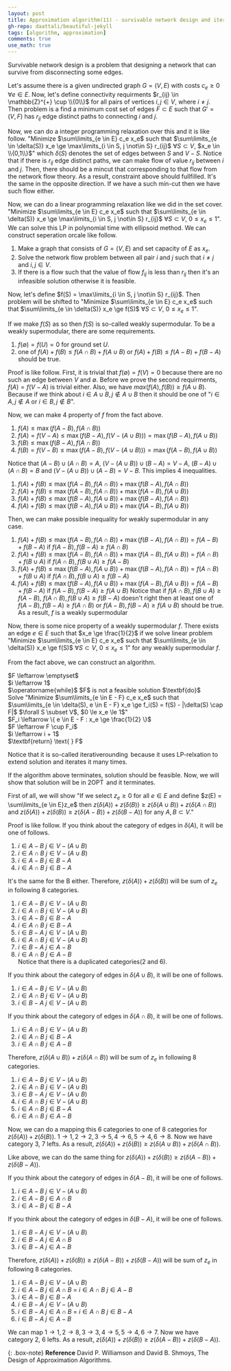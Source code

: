 ```yaml
---
layout: post
title: Approximation algorithm(11) - survivable network design and iterated rounding
gh-repo: daattali/beautiful-jekyll
tags: [algorithm, approximation]
comments: true
use_math: true
---
```


Survivable network design is a problem that designing a network that can survive from disconnecting some edges.

Let's assume there is a given undirected graph $G = (V,E)$ with costs $c_e \ge 0$ $\forall e \in E$.
Now, let's define connectivity requirments $r_{ij} \in \mathbb{Z}^{+} \cup \\{0\\}$ for all pairs of vertices $i,j \in V$, where $i \neq j$.
Then problem is a find a minimum cost set of edges $F \subset E$ such that $G' = (V,F)$ has $r_{ij}$ edge distinct paths to connecting $i$ and $j$.

Now, we can do a integer programming relaxation over this and it is like follow.
"Minimize $\sum\limits_{e \in E} c_e x_e$ such that $\sum\limits_{e \in \delta(S)} x_e \ge \max\limits_{i \in S, j \not\in S} r_{ij}$ $\forall S \subset V$, $x_e \in \\{0,1\\}$" which $\delta(S)$ denotes the set of edges between $S$ and $V - S$.
Notice that if there is $r_{ij}$ edge distinct paths, we can make flow of value $r_{ij}$ between $i$ and $j$.
Then, there should be a mincut that corresponding to that flow from the network flow theory.
As a result, constraint above should fullfilled.
It's the same in the opposite direction.
If we have a such min-cut then we have such flow either.

Now, we can do a linear programming relaxation like we did in the set cover.
"Minimize $\sum\limits_{e \in E} c_e x_e$ such that $\sum\limits_{e \in \delta(S)} x_e \ge \max\limits_{i \in S, j \not\in S} r_{ij}$ $\forall S \subset V$, $0 \le x_e \le 1$".
We can solve this LP in polynomial time with ellipsoid method.
We can construct seperation orcale like follow.
1. Make a graph that consists of $G = (V,E)$ and set capacity of $E$ as $x_e$.
2. Solve the network flow problem between all pair $i$ and $j$ such that $i \neq j$ and $i,j \in V$.
3. If there is a flow such that the value of flow $f_{ij}$ is less than $r_{ij}$ then it's an infeasible solution otherwise it is feasible.

Now, let's define $f(S) = \max\limits_{i \in S, j \not\in S} r_{ij}$.
Then problem will be shifted to "Minimize $\sum\limits_{e \in E} c_e x_e$ such that $\sum\limits_{e \in \delta(S)} x_e \ge f(S)$ $\forall S \subset V$, $0 \le x_e \le 1$".

If we make $f(S)$ as so then $f(S)$ is so-called weakly supermodular.
To be a weakly supermodular, there are some requirements.
1. $f(\emptyset) = f(U) = 0$ for ground set $U$.
2. one of $f(A) + f(B) \le f(A \cap B) + f(A \cup B)$ or $f(A) + f(B) \le f(A - B) + f(B - A)$ should be true.

Proof is like follow.
First, it is trivial that $f(\emptyset) = f(V) = 0$ because there are no such an edge between $V$ and $\emptyset$.
Before we prove the second requirments, $f(A) = f(V - A)$ is trivial either.
Also, we have $max(f(A), f(B)) \ge f(A \cup B)$.
Because if we think about $i \in A \cup B, j \not\in A \cup B$ then it should be one of "$i \in A, j \not\in A$ or $i \in B, j \not\in B$".

Now, we can make 4 property of $f$ from the fact above.

1. $f(A) \le \max(f(A - B), f(A \cap B))$
2. $f(A) = f(V - A) \le \max(f(B - A), f(V - (A \cup B))) = \max(f(B - A), f(A \cup B))$
3. $f(B) \le \max(f(B - A), f(A \cap B))$
4. $f(B) = f(V - B) \le \max(f(A - B), f(V - (A \cup B))) = \max(f(A - B), f(A \cup B))$

Notice that $(A - B) \cup (A \cap B) = A$, $(V - (A \cup B)) \cup (B - A) = V - A$, $(B - A) \cup (A \cap B) = B$ and $(V - (A \cup B)) \cup (A - B) = V - B$.
This implies 4 inequalities.
1. $f(A) + f(B) \le \max(f(A - B), f(A \cap B)) + \max(f(B - A), f(A \cap B))$
2. $f(A) + f(B) \le \max(f(A - B), f(A \cap B)) + \max(f(A - B), f(A \cup B))$
3. $f(A) + f(B) \le \max(f(B - A), f(A \cup B)) + \max(f(B - A), f(A \cap B))$
4. $f(A) + f(B) \le \max(f(B - A), f(A \cup B)) + \max(f(A - B), f(A \cup B))$

Then, we can make possible inequality for weakly supermodular in any case.
1. $f(A) + f(B) \le \max(f(A - B), f(A \cap B)) + \max(f(B - A), f(A \cap B)) = f(A - B) + f(B - A)$ if $f(A - B), f(B - A) \ge f(A \cap B)$
2. $f(A) + f(B) \le \max(f(A - B), f(A \cap B)) + \max(f(A - B), f(A \cup B)) = f(A \cap B) + f(B \cup A)$ if $f(A \cap B), f(B \cup A) \ge f(A - B)$
3. $f(A) + f(B) \le \max(f(B - A), f(A \cup B)) + \max(f(B - A), f(A \cap B)) = f(A \cap B) + f(B \cup A)$ if $f(A \cap B), f(B \cup A) \ge f(B - A)$
4. $f(A) + f(B) \le \max(f(B - A), f(A \cup B)) + \max(f(A - B), f(A \cup B)) = f(A - B) + f(B - A)$ if $f(A - B), f(B - A) \ge f(A \cup B)$
Notice that if $f(A \cap B), f(B \cup A) \ge f(A - B)$, $f(A \cap B), f(B \cup A) \ge f(B - A)$ doesn't right then at least one of $f(A - B), f(B - A) \ge f(A \cap B)$ or $f(A - B), f(B - A) \ge f(A \cup B)$ should be true.
As a result, $f$ is a weakly supermodular

Now, there is some nice property of a weakly supermodular $f$.
There exists an edge $e \in E$ such that $x_e \ge \frac{1}{2}$ if we solve linear problem "Minimize $\sum\limits_{e \in E} c_e x_e$ such that $\sum\limits_{e \in \delta(S)} x_e \ge f(S)$ $\forall S \subset V$, $0 \le x_e \le 1$" for any weakly supermodular $f$.

From the fact above, we can construct an algorithm.

<div class="algorithm">
    $F \leftarrow \emptyset$<br>
    $i \leftarrow 1$<br>
    $\operatorname{while}$ $F$ is not a feasible solution $\textbf{do}$<br>
    <div class = "algorithm">
        Solve "Minimize $\sum\limits_{e \in E - F} c_e x_e$ such that $\sum\limits_{e \in \delta(S), e \in E - F} x_e \ge f_i(S) = f(S) - |\delta(S) \cap F|$ $\forall S \subset V$, $0 \le x_e \le 1$"<br>
        $F_i \leftarrow \{ e \in E - F : x_e \ge \frac{1}{2} \}$<br>
        $F \leftarrow F \cup F_i$<br>
        $i \leftarrow i + 1$
    </div>
    $\textbf{return} \text{ } F$
</div>

Notice that it is so-called $\operatorname{iterative rounding}$ because it uses LP-relxation to extend solution and iterates it many times.

If the algorithm above terminates, solution should be feasible.
Now, we will show that solution will be in $2\operatorname{OPT}$ and it terminates.

First of all, we will show "If we select $z_e \ge 0$ for all $e \in E$ and define $z(E) = \sum\limits_{e \in E}z_e$ then 
$z(\delta(A)) + z(\delta(B)) \ge z(\delta(A \cup B)) + z(\delta(A \cap B))$ and $z(\delta(A)) + z(\delta(B)) \ge z(\delta(A - B)) + z(\delta(B - A))$ for any $A, B \subset V$."

Proof is like follow.
If you think about the category of edges in $\delta(A)$, it will be one of follows.
1. $i \in A - B$ $j \in V - (A \cup B)$
2. $i \in A \cap B$ $j \in V - (A \cup B)$
3. $i \in A - B$ $j \in B - A$
4. $i \in A \cap B$ $j \in B - A$

It's the same for the B either.
Therefore, $z(\delta(A)) + z(\delta(B))$ will be sum of $z_e$ in following 8 categories.
1. $i \in A - B$ $j \in V - (A \cup B)$
2. $i \in A \cap B$ $j \in V - (A \cup B)$
3. $i \in A - B$ $j \in B - A$
4. $i \in A \cap B$ $j \in B - A$
5. $i \in B - A$ $j \in V - (A \cup B)$
6. $i \in A \cap B$ $j \in V - (A \cup B)$
7. $i \in B - A$ $j \in A - B$
8. $i \in A \cap B$ $j \in A - B$<br>
Notice that there is a duplicated categories(2 and 6).

If you think about the category of edges in $\delta(A \cup B)$, it will be one of follows.
1. $i \in A - B$ $j \in V - (A \cup B)$
2. $i \in A \cap B$ $j \in V - (A \cup B)$
3. $i \in B - A$ $j \in V - (A \cup B)$

If you think about the category of edges in $\delta(A \cap B)$, it will be one of follows.
1. $i \in A \cap B$ $j \in V - (A \cup B)$
2. $i \in A \cap B$ $j \in B - A$
3. $i \in A \cap B$ $j \in A - B$

Therefore, $z(\delta(A \cup B)) + z(\delta(A \cap B))$ will be sum of $z_e$ in following 8 categories.
1. $i \in A - B$ $j \in V - (A \cup B)$
2. $i \in A \cap B$ $j \in V - (A \cup B)$
3. $i \in B - A$ $j \in V - (A \cup B)$
4. $i \in A \cap B$ $j \in V - (A \cup B)$
5. $i \in A \cap B$ $j \in B - A$
6. $i \in A \cap B$ $j \in A - B$

Now, we can do a mapping this 6 categories to one of 8 categories for $z(\delta(A)) + z(\delta(B))$.
$1 \rightarrow 1, 2 \rightarrow 2, 3 \rightarrow 5, 4 \rightarrow 6, 5 \rightarrow 4, 6 \rightarrow 8.$
Now we have category 3, 7 lefts.
As a result, $z(\delta(A)) + z(\delta(B)) \ge z(\delta(A \cup B)) + z(\delta(A \cap B))$.

Like above, we can do the same thing for $z(\delta(A)) + z(\delta(B)) \ge z(\delta(A - B)) + z(\delta(B - A))$.

If you think about the category of edges in $\delta(A - B)$, it will be one of follows.
1. $i \in A - B$ $j \in V - (A \cup B)$
2. $i \in A - B$ $j \in A \cap B$
3. $i \in A - B$ $j \in B - A$

If you think about the category of edges in $\delta(B - A)$, it will be one of follows.
1. $i \in B - A$ $j \in V - (A \cup B)$
2. $i \in B - A$ $j \in A \cap B$
3. $i \in B - A$ $j \in A - B$

Therefore, $z(\delta(A)) + z(\delta(B)) \ge z(\delta(A - B)) + z(\delta(B - A))$ will be sum of $z_e$ in following 8 categories.
1. $i \in A - B$ $j \in V - (A \cup B)$
2. $i \in A - B$ $j \in A \cap B$ = $i \in A \cap B$ $j \in A - B$
3. $i \in A - B$ $j \in B - A$
4. $i \in B - A$ $j \in V - (A \cup B)$
5. $i \in B - A$ $j \in A \cap B$ = $i \in A \cap B$ $j \in B - A$
6. $i \in B - A$ $j \in A - B$

We can map $1 \rightarrow 1, 2 \rightarrow 8, 3 \rightarrow 3, 4 \rightarrow 5, 5 \rightarrow 4, 6 \rightarrow 7$.
Now we have category 2, 6 lefts.
As a result, $z(\delta(A)) + z(\delta(B)) \ge z(\delta(A - B)) + z(\delta(B - A))$.


{: .box-note}
**Reference** David P. Williamson and David B. Shmoys, The Design of Approximation Algorithms.